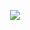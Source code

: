 <p align="center">
    <a href="https://git.io/streak-stats"><img src="https://streak-stats.demolab.com?user=TicTacJoel&theme=soft-green&border_radius=4"/></a>
</p>
